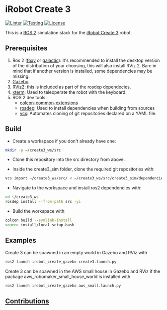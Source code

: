 # iRobot Create 3

[![Linter](https://github.com/iRobotSTEM/create3_sim/actions/workflows/lint.yml/badge.svg)](https://github.com/iRobotSTEM/create3_sim/actions/workflows/lint.yml) [![Testing](https://github.com/iRobotSTEM/create3_sim/actions/workflows/ci.yml/badge.svg)](https://github.com/iRobotSTEM/create3_sim/actions/workflows/ci.yml) [![License](https://img.shields.io/github/license/iRobotSTEM/create3_sim)](https://github.com/iRobotSTEM/create3_sim/blob/master/LICENSE)

This is a [ROS 2](https://docs.ros.org/en/foxy/index.html) simulation stack for the [iRobot Create 3]() robot.

## Prerequisites

1. Ros 2 ([foxy](https://docs.ros.org/en/foxy/Installation/Ubuntu-Install-Debians.html) or [galactic](https://docs.ros.org/en/galactic/Installation/Ubuntu-Install-Debians.html)): it's recommended to install the desktop version of the distribution of your choosing, this will also install RViz 2. Bare in mind that if another version is installed, some dependencies may be missing.
2. [Gazebo](http://gazebosim.org/tutorials?tut=install_ubuntu)
3. [RViz2](https://github.com/ros2/rviz): this is included as part of the rosdep dependecies.
4. [xterm](https://manpages.ubuntu.com/manpages/xenial/man1/xterm.1.html): Used to teleoperate the robot with the keyboard.
5. ROS 2 dev tools:
    - [colcon-common-extensions](https://pypi.org/project/colcon-common-extensions/)
    - [rosdep](https://pypi.org/project/rosdep/): Used to install dependencies when building from sources
    - [vcs](https://github.com/dirk-thomas/vcstool): Automates cloning of git repositories declared on a YAML file.

## Build

- Create a workspace if you don't already have one:

```bash
mkdir -p ~/create3_ws/src
```

- Clone this repository into the src directory from above.

- Inside the create3_sim folder, clone the required git repositories with:

```bash
vcs import ~/create3_ws/src/ < ~/create3_ws/src/create3_sim/dependencies.repos
```

- Navigate to the workspace and install ros2 dependencies with:

```bash
cd ~/create3_ws
rosdep install --from-path src -yi
```
- Build the workspace with:

```bash
colcon build --symlink-install
source install/local_setup.bash
```

## Examples

Create 3 can be spawned in an empty world in Gazebo and RViz with

```bash
ros2 launch irobot_create_gazebo create3.launch.py
```

Create 3 can be spawned in the AWS small house in Gazebo and RViz if
the package aws_robomaker_small_house_world is installed with

```bash
ros2 launch irobot_create_gazebo aws_small.launch.py
```

## [Contributions](CONTRIBUTING.md)
